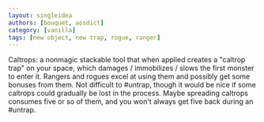 ```yaml
---
layout: singleidea
authors: [bouquet, aosdict]
category: [vanilla]
tags: [new object, new trap, rogue, ranger]
---
```

Caltrops: a nonmagic stackable tool that when applied creates a "caltrop trap" on your space, which damages / immobilizes / slows the first monster to enter it. Rangers and rogues excel at using them and possibly get some bonuses from them. Not difficult to #untrap, though it would be nice if some caltrops could gradually be lost in the process. Maybe spreading caltrops consumes five or so of them, and you won't always get five back during an #untrap.
